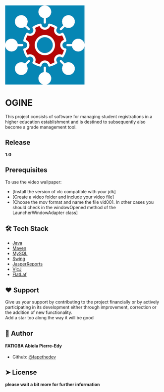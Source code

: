 ![Image](src/main/resources/icons/icon.png)
# OGINE

This project consists of software for managing student registrations
in a higher education establishment and is destined to subsequently 
also become a grade management tool.

## Release
**1.0**

## Prerequisites
To use the video wallpaper:
- [Install the version of vlc compatible with your jdk]
- [Create a video folder and include your video file]
- [Choose the mov format and name the file vid001. In other cases you should check in the windowOpened method of the LauncherWindowAdapter class]

## 🛠️ Tech Stack
- [Java](https://www.oracle.com/java/)
- [Maven](https://maven.apache.org/)
- [MySQL](https://www.mysql.com/)
- [Swing](https://docs.oracle.com/javase/tutorial/uiswing/)
- [JasperReports](https://community.jaspersoft.com/)
- [VlcJ](https://capricasoftware.co.uk/projects/vlcj)
- [FlatLaf](https://www.formdev.com/flatlaf/)

## ❤️ Support
Give us your support by contributing to the project financially
or by actively participating in its development either through improvement, 
correction or the addition of new functionality. <br/>
Add a star too along the way it will be good

## 🙇 Author
#### FATIGBA Abiola Pierre-Edy
- Github: [@fapethedev](https://github.com/fapethedev)

## ➤ License
**please wait a bit more for further information**